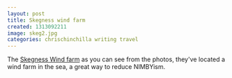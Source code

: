 ```yaml
---
layout: post
title: Skegness wind farm
created: 1313092211
image: skeg2.jpg
categories: chrischinchilla writing travel
---
```


The <a href="http://www.skegnesspier.co.uk/windfarm.html" target="_blank">Skegness Wind farm</a> as you can see from the photos, they've located a wind farm in the sea, a great way to reduce NIMBYism.
